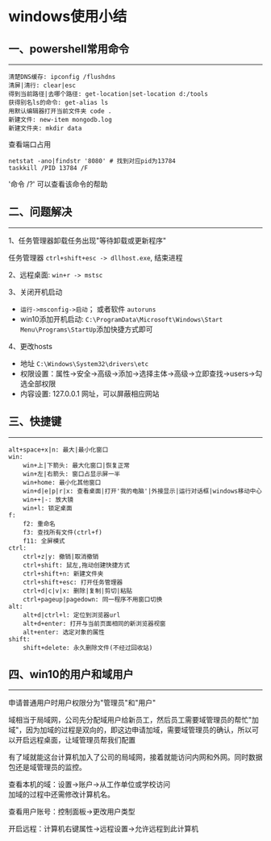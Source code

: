 <!-- 2017/7/19  -->

# windows使用小结

## 一、powershell常用命令

---

```shell
清楚DNS缓存: ipconfig /flushdns
清屏|清行: clear|esc
得到当前路径|去哪个路径: get-location|set-location d:/tools
获得别名ls的命令: get-alias ls
用默认编辑器打开当前文件夹 code .
新建文件: new-item mongodb.log
新建文件夹: mkdir data
```

查看端口占用

```shell
netstat -ano|findstr '8080' # 找到对应pid为13784
taskkill /PID 13784 /F
```

'命令 /?' 可以查看该命令的帮助

## 二、问题解决

---

1、任务管理器卸载任务出现"等待卸载或更新程序"

任务管理器 `ctrl+shift+esc -> dllhost.exe`, 结束进程

2、远程桌面: `win+r -> mstsc`

3、关闭开机启动

- `运行->msconfig->启动`； 或者软件 `autoruns`
- win10添加开机启动: `C:\ProgramData\Microsoft\Windows\Start Menu\Programs\StartUp`添加快捷方式即可

4、更改hosts

- 地址 `C:\Windows\System32\drivers\etc`
- 权限设置：属性->安全->高级->添加->选择主体->高级->立即查找->users->勾选全部权限
- 内容设置: 127.0.0.1 网址，可以屏蔽相应网站

## 三、快捷键

---

```shell
alt+space+x|n: 最大|最小化窗口
win:
    win+上|下箭头: 最大化窗口|恢复正常
    win+左|右箭头: 窗口占显示屏一半
    win+home: 最小化其他窗口
    win+d|e|p|r|x: 查看桌面|打开'我的电脑'|外接显示|运行对话框|windows移动中心
    win++|-: 放大镜
    win+l: 锁定桌面
f:
    f2: 重命名
    f3: 查找所有文件(ctrl+f)
    f11: 全屏模式
ctrl:
    ctrl+z|y: 撤销|取消撤销
    ctrl+shift: 鼠左,拖动创建快捷方式
    ctrl+shift+n: 新建文件夹
    ctrl+shift+esc: 打开任务管理器
    ctrl+d|c|v|x: 删除|复制|剪切|粘贴
    ctrl+pageup|pagedown: 同一程序不用窗口切换
alt:
    alt+d|ctrl+l: 定位到浏览器url
    alt+d+enter: 打开与当前页面相同的新浏览器视窗
    alt+enter: 选定对象的属性
shift:
    shift+delete: 永久删除文件(不经过回收站)
```

## 四、win10的用户和域用户

---

申请普通用户时用户权限分为"管理员"和"用户"

域相当于局域网，公司先分配域用户给新员工，然后员工需要域管理员的帮忙"加域"，因为加域的过程是双向的，即这边申请加域，需要域管理员的确认，所以可以开启远程桌面，让域管理员帮我们配置

有了域就能这台计算机加入了公司的局域网，接着就能访问内网和外网。同时数据包还是域管理员的监控。

查看本机的域：设置->账户->从工作单位或学校访问</br>
加域的过程中还需修改计算机名。</br>

查看用户账号：控制面板->更改用户类型

开启远程：计算机右键属性->远程设置->允许远程到此计算机

